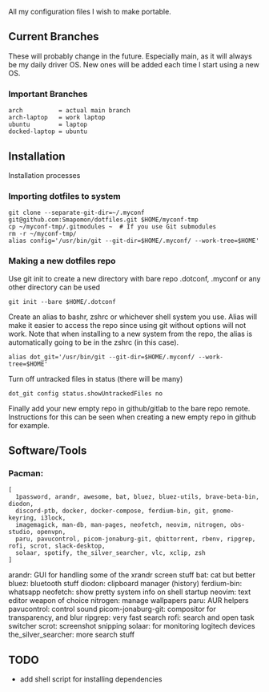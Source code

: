 All my configuration files I wish to make portable.

## Current Branches
These will probably change in the future.
Especially main, as it will always be my daily driver OS.
New ones will be added each time I start using a new OS.


### Important Branches
```
arch          = actual main branch
arch-laptop   = work laptop
ubuntu        = laptop
docked-laptop = ubuntu
```


## Installation
Installation processes
### Importing dotfiles to system
```console
git clone --separate-git-dir=~/.myconf git@github.com:Smapomon/dotfiles.git $HOME/myconf-tmp
cp ~/myconf-tmp/.gitmodules ~  # If you use Git submodules
rm -r ~/myconf-tmp/
alias config='/usr/bin/git --git-dir=$HOME/.myconf/ --work-tree=$HOME'
```

### Making a new dotfiles repo
Use git init to create a new directory with bare repo
.dotconf, .myconf or any other directory can be used
```console
git init --bare $HOME/.dotconf
```

Create an alias to bashr, zshrc or whichever shell system you use.
Alias will make it easier to access the repo since using git without options will not work.
Note that when installing to a new system from the repo, the alias is automatically going to be in the zshrc (in this case).
```
alias dot_git='/usr/bin/git --git-dir=$HOME/.myconf/ --work-tree=$HOME'
```

Turn off untracked files in status (there will be many)
```console
dot_git config status.showUntrackedFiles no
```

Finally add your new empty repo in github/gitlab to the bare repo remote.
Instructions for this can be seen when creating a new empty repo in github for example.


## Software/Tools
### Pacman:
```
[
  1password, arandr, awesome, bat, bluez, bluez-utils, brave-beta-bin, diodon,
  discord-ptb, docker, docker-compose, ferdium-bin, git, gnome-keyring, i3lock,
  imagemagick, man-db, man-pages, neofetch, neovim, nitrogen, obs-studio, openvpn,
  paru, pavucontrol, picom-jonaburg-git, qbittorrent, rbenv, ripgrep, rofi, scrot, slack-desktop,
  solaar, spotify, the_silver_searcher, vlc, xclip, zsh
]
```

arandr:              GUI for handling some of the xrandr screen stuff
bat:                 cat but better
bluez:               bluetooth stuff
diodon:              clipboard manager (history)
ferdium-bin:         whatsapp
neofetch:            show pretty system info on shell startup
neovim:              text editor weapon of choice
nitrogen:            manage wallpapers
paru:                AUR helpers
pavucontrol:         control sound
picom-jonaburg-git:  compositor for transparency, and blur
ripgrep:             very fast search
rofi:                search and open task switcher
scrot:               screenshot snipping
solaar:              for monitoring logitech devices
the_silver_searcher: more search stuff


## TODO
- add shell script for installing dependencies
